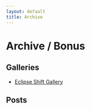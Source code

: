 ```yaml
---
layout: default
title: Archive
---
```

# Archive / Bonus

## Galleries
* [Eclipse Shift Gallery](/archive/es-gallery.html)

## Posts
